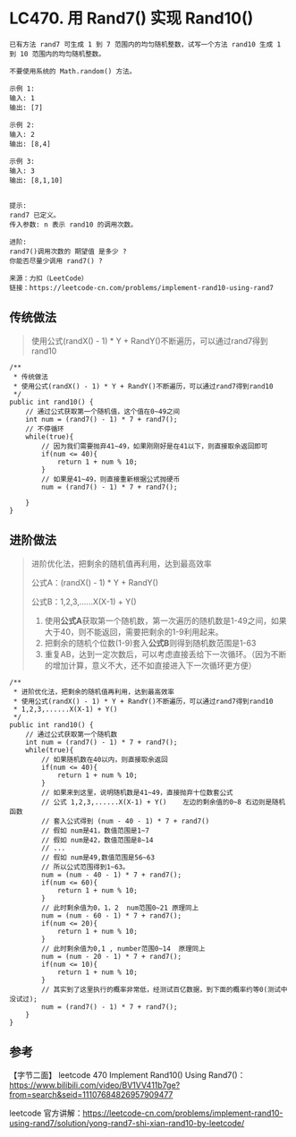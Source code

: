 # LC470. 用 Rand7() 实现 Rand10()

```
已有方法 rand7 可生成 1 到 7 范围内的均匀随机整数，试写一个方法 rand10 生成 1 到 10 范围内的均匀随机整数。

不要使用系统的 Math.random() 方法。

示例 1:
输入: 1
输出: [7]

示例 2:
输入: 2
输出: [8,4]

示例 3:
输入: 3
输出: [8,1,10]
 

提示:
rand7 已定义。
传入参数: n 表示 rand10 的调用次数。

进阶:
rand7()调用次数的 期望值 是多少 ?
你能否尽量少调用 rand7() ?

来源：力扣（LeetCode）
链接：https://leetcode-cn.com/problems/implement-rand10-using-rand7
```

## 传统做法

> 使用公式(randX() - 1) * Y + RandY()不断遍历，可以通过rand7得到rand10

```
/**
 * 传统做法
 * 使用公式(randX() - 1) * Y + RandY()不断遍历，可以通过rand7得到rand10
 */
public int rand10() {
    // 通过公式获取第一个随机值，这个值在0~49之间
    int num = (rand7() - 1) * 7 + rand7();
    // 不停循环
    while(true){
        // 因为我们需要抛弃41~49，如果刚刚好是在41以下，则直接取余返回即可
        if(num <= 40){
            return 1 + num % 10;
        }
        // 如果是41~49，则直接重新根据公式抛硬币
        num = (rand7() - 1) * 7 + rand7();

    }
}
```

## 进阶做法

> 进阶优化法，把剩余的随机值再利用，达到最高效率
>
> 公式A：(randX() - 1) * Y + RandY()
>
> 公式B：1,2,3,......X(X-1) + Y()
>
> 1. 使用**公式A**获取第一个随机数，第一次遍历的随机数是1-49之间，如果大于40，则不能返回，需要把剩余的1-9利用起来。
> 2. 把剩余的随机个位数(1-9)套入**公式B**则得到随机数范围是1-63
> 3. 重复AB，达到一定次数后，可以考虑直接丢给下一次循环。（因为不断的增加计算，意义不大，还不如直接进入下一次循环更方便）

```
/**
 * 进阶优化法，把剩余的随机值再利用，达到最高效率
 * 使用公式(randX() - 1) * Y + RandY()不断遍历，可以通过rand7得到rand10
 * 1,2,3,......X(X-1) + Y()
 */
public int rand10() {
    // 通过公式获取第一个随机数
    int num = (rand7() - 1) * 7 + rand7();
    while(true){
        // 如果随机数在40以内，则直接取余返回
        if(num <= 40){
            return 1 + num % 10;
        }
        // 如果来到这里，说明随机数是41~49，直接抛弃十位数套公式
        // 公式 1,2,3,......X(X-1) + Y()    左边的剩余值的0~8 右边则是随机函数
        // 套入公式得到 (num - 40 - 1) * 7 + rand7()
        // 假如 num是41，数值范围是1~7
        // 假如 num是42，数值范围是8~14
        // ...
        // 假如 num是49,数值范围是56~63
        // 所以公式范围得到1~63。
        num = (num - 40 - 1) * 7 + rand7();
        if(num <= 60){
            return 1 + num % 10;
        }
        // 此时剩余值为0，1，2  num范围0~21 原理同上
        num = (num - 60 - 1) * 7 + rand7();
        if(num <= 20){
            return 1 + num % 10;
        }
        // 此时剩余值为0,1 , number范围0~14  原理同上
        num = (num - 20 - 1) * 7 + rand7();
        if(num <= 10){
            return 1 + num % 10;
        }
        // 其实到了这里执行的概率非常低，经测试百亿数据，到下面的概率约等0(测试中没试过);
        num = (rand7() - 1) * 7 + rand7();
    }
}
```

## 参考

【字节二面】 leetcode 470 Implement Rand10() Using Rand7()：https://www.bilibili.com/video/BV1VV411b7ge?from=search&seid=11107684826957909477

leetcode 官方讲解：https://leetcode-cn.com/problems/implement-rand10-using-rand7/solution/yong-rand7-shi-xian-rand10-by-leetcode/